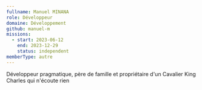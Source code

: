 ```yaml
---
fullname: Manuel MINANA
role: Développeur
domaine: Développement
github: manuel-m
missions:
  - start: 2023-06-12
    end: 2023-12-29
    status: independent
memberType: autre
---
```

Développeur pragmatique, père de famille et propriétaire d'un Cavalier King Charles qui n'écoute rien
